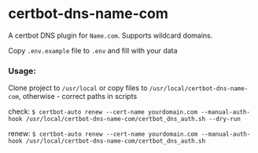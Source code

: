 # certbot-dns-name-com

A certbot DNS plugin for `Name.com`. Supports wildcard domains.

Copy `.env.example` file to `.env` and fill with your data

### Usage:

Clone project to `/usr/local` or copy files to `/usr/local/certbot-dns-name-com`, otherwise - correct paths in scripts

check:
`$ certbot-auto renew --cert-name yourdomain.com --manual-auth-hook /usr/local/certbot-dns-name-com/certbot_dns_auth.sh --dry-run`

renew:
`$ certbot-auto renew --cert-name yourdomain.com --manual-auth-hook /usr/local/certbot-dns-name-com/certbot_dns_auth.sh`

